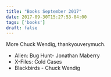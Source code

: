 ```yaml
---
title: "Books September 2017"
date: 2017-09-30T15:27:53-04:00
tags: ['books']
draft: false
---
```


More Chuck Wendig, thankyouverymuch. 

* Alien: Bug Hunt- Jonathan Maberry 
* X-Files: Cold Cases 
* Blackbirds - Chuck Wendig 